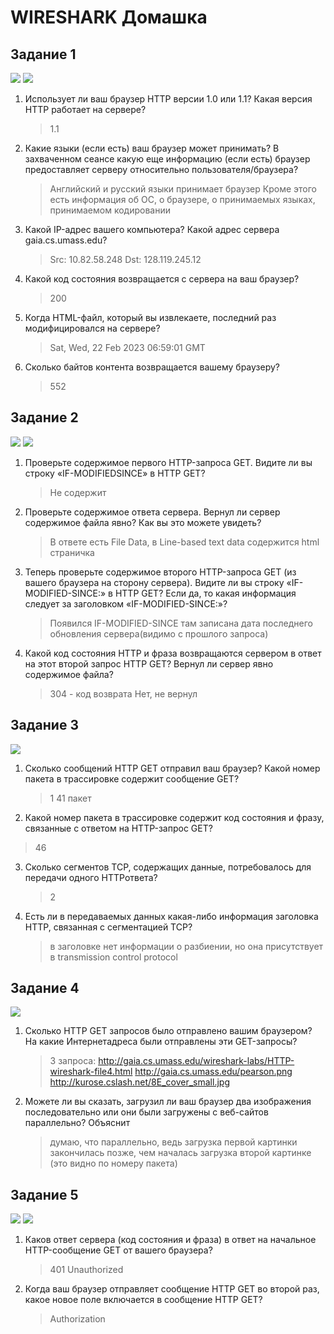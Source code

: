 # WIRESHARK Домашка

## Задание 1
![](./images/task1.0.png)
![](./images/task1.1.png)

1. Использует ли ваш браузер HTTP версии 1.0 или 1.1? Какая версия HTTP работает на сервере? 
   > 1.1

2. Какие языки (если есть) ваш браузер может принимать? В захваченном сеансе какую еще информацию (если есть) браузер предоставляет серверу относительно пользователя/браузера?
   > Английский и русский языки принимает браузер
   > Кроме этого есть информация об ОС, о браузере, о принимаемых языках, принимаемом кодировании

3. Какой IP-адрес вашего компьютера? Какой адрес сервера gaia.cs.umass.edu? 
   > Src: 10.82.58.248
   > Dst: 128.119.245.12

4. Какой код состояния возвращается с сервера на ваш браузер? 
   > 200

5. Когда HTML-файл, который вы извлекаете, последний раз модифицировался на сервере? 
   > Sat, Wed, 22 Feb 2023 06:59:01 GMT

6. Сколько байтов контента возвращается вашему браузеру? 
   > 552

## Задание 2
![](./images/task2.0.png)
![](./images/task2.png)

1. Проверьте содержимое первого HTTP-запроса GET. Видите ли вы строку «IF-MODIFIEDSINCE» в HTTP GET?
   > Не содержит

2. Проверьте содержимое ответа сервера. Вернул ли сервер содержимое файла явно? Как вы это можете увидеть?
   > В ответе есть File Data, в Line-based text data содержится html страничка

3. Теперь проверьте содержимое второго HTTP-запроса GET (из вашего браузера на сторону сервера). Видите ли вы строку «IF-MODIFIED-SINCE:» в HTTP GET? Если да, то какая информация следует за заголовком «IF-MODIFIED-SINCE:»?
   > Появился IF-MODIFIED-SINCE
   > там записана дата последнего обновления сервера(видимо с прошлого запроса)

4. Какой код состояния HTTP и фраза возвращаются сервером в ответ на этот второй запрос HTTP GET? Вернул ли сервер явно содержимое файла? 
   > 304 - код возврата
   > Нет, не вернул

## Задание 3
![](./images/task3.png)

1. Сколько сообщений HTTP GET отправил ваш браузер? Какой номер пакета в трассировке содержит сообщение GET? 
   > 1
   > 41 пакет

2.   Какой номер пакета в трассировке содержит код состояния и фразу, связанные с ответом на HTTP-запрос GET?
   > 46

3. Сколько сегментов TCP, содержащих данные, потребовалось для передачи одного HTTPответа?
   > 2

4. Есть ли в передаваемых данных какая-либо информация заголовка HTTP, связанная с сегментацией TCP? 
   > в заголовке нет информации о разбиении, но она присутствует в transmission control protocol

## Задание 4
![](./images/task4.png)

1. Сколько HTTP GET запросов было отправлено вашим браузером? На какие Интернетадреса были отправлены эти GET-запросы?
   > 3 запроса:
   > http://gaia.cs.umass.edu/wireshark-labs/HTTP-wireshark-file4.html
   > http://gaia.cs.umass.edu/pearson.png
   > http://kurose.cslash.net/8E_cover_small.jpg
   

2. Можете ли вы сказать, загрузил ли ваш браузер два изображения последовательно или они были загружены с веб-сайтов параллельно? Объяснит
   > думаю, что параллельно, ведь загрузка первой картинки закончилась позже, чем началась загрузка второй картинке (это видно по номеру пакета)

## Задание 5
![](./images/task5.png)
![](./images/task5.1.png)

1. Каков ответ сервера (код состояния и фраза) в ответ на начальное HTTP-сообщение GET от вашего браузера?
   > 401 Unauthorized

2. Когда ваш браузер отправляет сообщение HTTP GET во второй раз, какое новое поле включается в сообщение HTTP GET? 
   > Authorization

